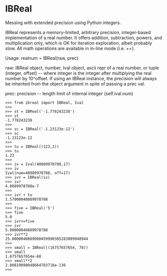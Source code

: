 # IBReal
Messing with extended precision using Python integers.

IBReal represents a memory-limited, arbitrary precision, integer-based implementation of a real number.
It offers addition, subtraction, powers, and multiplication only, which is OK for iteration exploration, albeit
probably slow. All math operations are available in in-line mode (i.e. +=).

Usage:
realnum = IBReal(raw, prec)

raw: IBReal object, number, Ival object, ascii repr of a real number, or tuple (integer, offset) -- where integer 
     is the integer after multiplying the real number by 10^offset. If using an IBReal instance, the precision
     will always be inherited from the object argument in spite of passing a prec val.

prec: precision -- length limit of internal integer (self.ival.num)


    >>> from ibreal import IBReal, Ival
    >>>
    >>> st = IBReal('-1.778243238')
    >>> st
    -1.778243238
    >>> 
    >>> sc = IBReal('-1.23123e-12')
    >>> sc
    -1.23123e-12
    >>>
    >>> tu = IBReal((123,2))
    >>> tu
    1.23
    >>> 
    >>> iv = Ival(40889978788,17)
    >>> iv
    Ival(num=40889978788, off=17)
    >>> ivr = IBReal(iv)
    >>> ivr
    4.0889978788e-7
    >>> 
    >>> ivr + tu
    1.57000040889978788
    >>> 
    >>> five = IBReal('5')
    >>> five
    5.0
    >>> ivr+=five
    >>> ivr
    5.00000040889978788
    >>> ivr**2
    25.0000040889980459990365283089948944
    >>>
    >>> small = IBReal((16757657654, 78))
    >>> small
    1.6757657654e-68
    >>> small**2
    2.80819090048664783716e-136
    >>>
